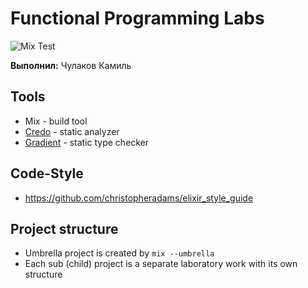 # Functional Programming Labs

![Mix Test](https://github.com/kamilchulakov/fp_labs/actions/workflows/elixir.yml/badge.svg)

**Выполнил:** Чулаков Камиль 

## Tools
- Mix - build tool
- [Credo](https://github.com/rrrene/credo/) - static analyzer
- [Gradient](https://github.com/esl/gradient) - static type checker

## Code-Style

- https://github.com/christopheradams/elixir_style_guide

## Project structure
- Umbrella project is created by `mix --umbrella`
- Each sub (child) project is a separate laboratory work with its own structure
